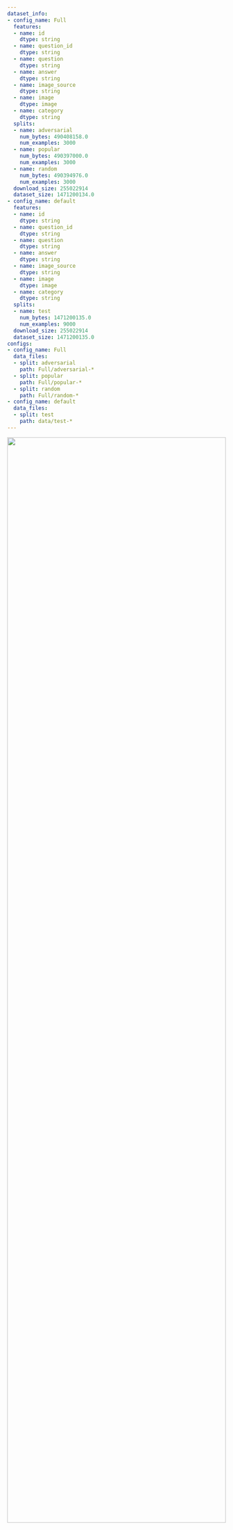 ```yaml
---
dataset_info:
- config_name: Full
  features:
  - name: id
    dtype: string
  - name: question_id
    dtype: string
  - name: question
    dtype: string
  - name: answer
    dtype: string
  - name: image_source
    dtype: string
  - name: image
    dtype: image
  - name: category
    dtype: string
  splits:
  - name: adversarial
    num_bytes: 490408158.0
    num_examples: 3000
  - name: popular
    num_bytes: 490397000.0
    num_examples: 3000
  - name: random
    num_bytes: 490394976.0
    num_examples: 3000
  download_size: 255022914
  dataset_size: 1471200134.0
- config_name: default
  features:
  - name: id
    dtype: string
  - name: question_id
    dtype: string
  - name: question
    dtype: string
  - name: answer
    dtype: string
  - name: image_source
    dtype: string
  - name: image
    dtype: image
  - name: category
    dtype: string
  splits:
  - name: test
    num_bytes: 1471200135.0
    num_examples: 9000
  download_size: 255022914
  dataset_size: 1471200135.0
configs:
- config_name: Full
  data_files:
  - split: adversarial
    path: Full/adversarial-*
  - split: popular
    path: Full/popular-*
  - split: random
    path: Full/random-*
- config_name: default
  data_files:
  - split: test
    path: data/test-*
---
```


<p align="center" width="100%">
<img src="https://i.postimg.cc/g0QRgMVv/WX20240228-113337-2x.png"  width="100%" height="80%">
</p>

# Large-scale Multi-modality Models Evaluation Suite

> Accelerating the development of large-scale multi-modality models (LMMs) with `lmms-eval`

🏠 [Homepage](https://lmms-lab.github.io/) | 📚 [Documentation](docs/README.md) | 🤗 [Huggingface Datasets](https://huggingface.co/lmms-lab)

# This Dataset

This is a formatted version of [POPE](https://github.com/RUCAIBox/POPE). It is used in our `lmms-eval` pipeline to allow for one-click evaluations of large multi-modality models.

```
@article{li2023evaluating,
  title={Evaluating object hallucination in large vision-language models},
  author={Li, Yifan and Du, Yifan and Zhou, Kun and Wang, Jinpeng and Zhao, Wayne Xin and Wen, Ji-Rong},
  journal={arXiv preprint arXiv:2305.10355},
  year={2023}
}
```
